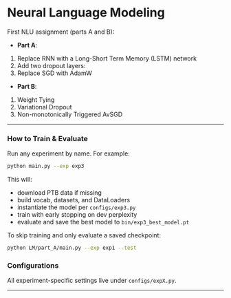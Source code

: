 # Neural Language Modeling

First NLU assignment (parts A and B):

* **Part A**:
1. Replace RNN with a Long-Short Term Memory (LSTM) network
2. Add two dropout layers:
3. Replace SGD with AdamW
* **Part B**: 
1. Weight Tying
2. Variational Dropout
3. Non-monotonically Triggered AvSGD

---

### How to Train & Evaluate

Run any experiment by name. For example:

```bash
python main.py --exp exp3
```

This will:

* download PTB data if missing
* build vocab, datasets, and DataLoaders
* instantiate the model per `configs/exp3.py`
* train with early stopping on dev perplexity
* evaluate and save the best model to `bin/exp3_best_model.pt`

To skip training and only evaluate a saved checkpoint:

```bash
python LM/part_A/main.py --exp exp1 --test
```

### Configurations

All experiment-specific settings live under `configs/expX.py`.

---
